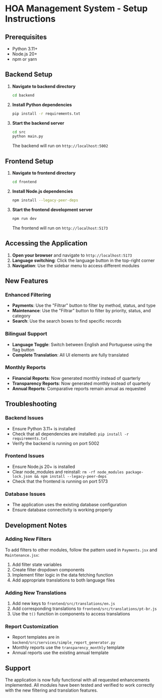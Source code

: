 # HOA Management System - Setup Instructions

## Prerequisites
- Python 3.11+ 
- Node.js 20+
- npm or yarn

## Backend Setup

1. **Navigate to backend directory**
   ```bash
   cd backend
   ```

2. **Install Python dependencies**
   ```bash
   pip install -r requirements.txt
   ```

3. **Start the backend server**
   ```bash
   cd src
   python main.py
   ```
   
   The backend will run on `http://localhost:5002`

## Frontend Setup

1. **Navigate to frontend directory**
   ```bash
   cd frontend
   ```

2. **Install Node.js dependencies**
   ```bash
   npm install --legacy-peer-deps
   ```

3. **Start the frontend development server**
   ```bash
   npm run dev
   ```
   
   The frontend will run on `http://localhost:5173`

## Accessing the Application

1. **Open your browser** and navigate to `http://localhost:5173`
2. **Language switching**: Click the language button in the top-right corner
3. **Navigation**: Use the sidebar menu to access different modules

## New Features

### Enhanced Filtering
- **Payments**: Use the "Filtrar" button to filter by method, status, and type
- **Maintenance**: Use the "Filtrar" button to filter by priority, status, and category
- **Search**: Use the search boxes to find specific records

### Bilingual Support
- **Language Toggle**: Switch between English and Portuguese using the flag button
- **Complete Translation**: All UI elements are fully translated

### Monthly Reports
- **Financial Reports**: Now generated monthly instead of quarterly
- **Transparency Reports**: Now generated monthly instead of quarterly  
- **Annual Reports**: Comparative reports remain annual as requested

## Troubleshooting

### Backend Issues
- Ensure Python 3.11+ is installed
- Check that all dependencies are installed: `pip install -r requirements.txt`
- Verify the backend is running on port 5002

### Frontend Issues
- Ensure Node.js 20+ is installed
- Clear node_modules and reinstall: `rm -rf node_modules package-lock.json && npm install --legacy-peer-deps`
- Check that the frontend is running on port 5173

### Database Issues
- The application uses the existing database configuration
- Ensure database connectivity is working properly

## Development Notes

### Adding New Filters
To add filters to other modules, follow the pattern used in `Payments.jsx` and `Maintenance.jsx`:

1. Add filter state variables
2. Create filter dropdown components
3. Implement filter logic in the data fetching function
4. Add appropriate translations to both language files

### Adding New Translations
1. Add new keys to `frontend/src/translations/en.js`
2. Add corresponding translations to `frontend/src/translations/pt-br.js`
3. Use the `t()` function in components to access translations

### Report Customization
- Report templates are in `backend/src/services/simple_report_generator.py`
- Monthly reports use the `transparency_monthly` template
- Annual reports use the existing annual template

## Support
The application is now fully functional with all requested enhancements implemented. All modules have been tested and verified to work correctly with the new filtering and translation features.

